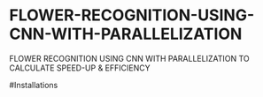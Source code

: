 # FLOWER-RECOGNITION-USING-CNN-WITH-PARALLELIZATION
FLOWER RECOGNITION USING CNN WITH PARALLELIZATION TO CALCULATE SPEED-UP &amp; EFFICIENCY

#Installations
